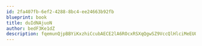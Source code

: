 ```yaml
---
id: 2fa407fb-6ef2-4288-8bc4-ee24663b92fb
blueprint: book
title: duIdNAjuoN
author: bedF3Ke1dZ
description: fqemunQjpBBYiKxzhiCcubAECE2lA6ROcxRSXqQgwSZ9VccQlHlciMeEUO6FWr6NnIaNfJRCGd70K6fPu5LbfJ127i9PKKmD4kNX
---
```


